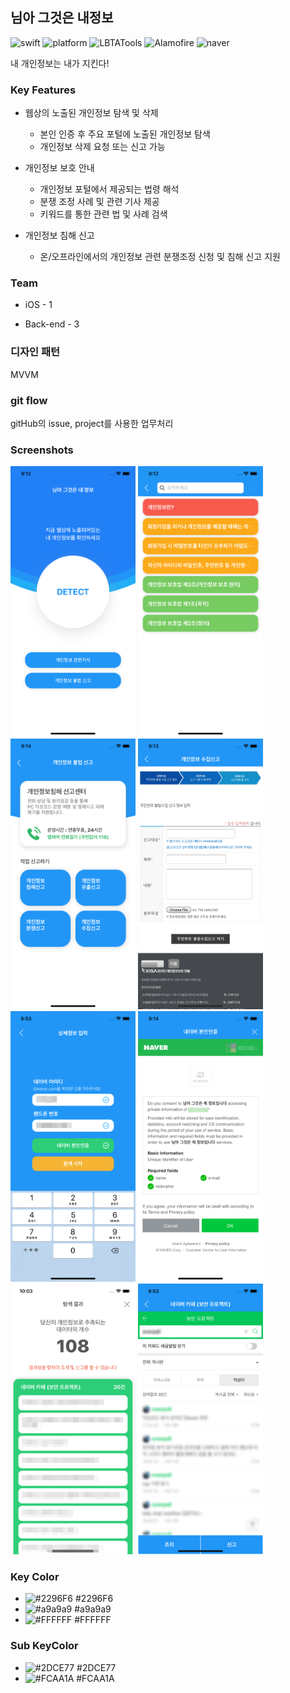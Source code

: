 ## 님아 그것은 내정보

![swift](<https://img.shields.io/badge/swift-5.0-orange.svg>) ![platform](<https://img.shields.io/badge/platform-iOS-9cf.svg>) ![LBTATools](<https://img.shields.io/badge/LBTATools-blue.svg>) ![Alamofire](<https://img.shields.io/badge/Alamofire-red.svg>) ![naver](<https://img.shields.io/badge/Naver Login Auth-green.svg>)

내 개인정보는 내가 지킨다!



### Key Features

- 웹상의 노출된 개인정보 탐색 및 삭제
  - 본인 인증 후 주요 포털에 노출된 개인정보 탐색
  - 개인정보 삭제 요청 또는 신고 가능

- 개인정보 보호 안내
  - 개인정보 포털에서 제공되는 법령 해석
  - 분쟁 조정 사례 및 관련 기사 제공
  - 키워드를 통한 관련 법 및 사례 검색
- 개인정보 침해 신고
  - 온/오프라인에서의 개인정보 관련 분쟁조정 신청 및 침해 신고 지원



### Team

- iOS - 1

- Back-end - 3



### 디자인 패턴

MVVM



### git flow

gitHub의 issue, project를 사용한 업무처리



### Screenshots

<img src="https://github.com/corykim0829/thats-my-info/blob/master/screenshots/screen1.png" width="200px" />

<img src="https://github.com/corykim0829/thats-my-info/blob/master/screenshots/screen2.png" width="200px" />

<img src="https://github.com/corykim0829/thats-my-info/blob/master/screenshots/screen3.png" width="200px" />

<img src="https://github.com/corykim0829/thats-my-info/blob/master/screenshots/screen4.png" width="200px" />

<img src="https://github.com/corykim0829/thats-my-info/blob/master/screenshots/screen5.png" width="200px" />

<img src="https://github.com/corykim0829/thats-my-info/blob/master/screenshots/screen6.png" width="200px" />

<img src="https://github.com/corykim0829/thats-my-info/blob/master/screenshots/screen7.png" width="200px" />

<img src="https://github.com/corykim0829/thats-my-info/blob/master/screenshots/screen8.png" width="200px" />



### Key Color

- ![#2296F6](https://placehold.it/15/2296F6/000000?text=+) #2296F6
- ![#a9a9a9](https://placehold.it/15/a9a9a9/000000?text=+) #a9a9a9
- ![#FFFFFF](https://placehold.it/15/FFFFFF/000000?text=+) #FFFFFF

### Sub KeyColor

- ![#2DCE77](https://placehold.it/15/2DCE77/000000?text=+) #2DCE77
- ![#FCAA1A](https://placehold.it/15/FCAA1A/000000?text=+) #FCAA1A

